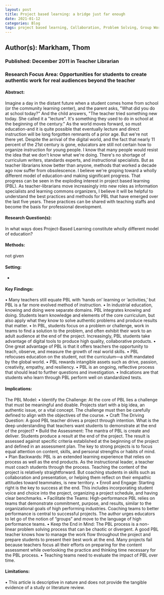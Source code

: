 ```yaml
---
layout: post
title: Project based learning: a bridge just far enough
date: 2021-01-12
categories: Blog
tags: project based learning, Collaboration, Problem Solving, Group Work, High-Performance Teams, 
---
```


## Author(s): Markham, Thom

### Published: December 2011 in Teacher Librarian

### Research Focus Area: Opportunities for students to create authentic work for real audiences beyond the teacher

#### Abstract:
Imagine a day in the distant future when a student comes home from school (or the community learning center), and the parent asks, "What did you do at school today?" And the child answers, "The teacher tried something new today. She called it a "lecture". It's something they used to do in school at the beginning of the century."  As the world moves forward, so must education-and it is quite possible that eventually lecture and direct instruction will be long forgotten remnants of a prior age. But we're not there yet. Despite the arrival of the digital world, and the fact that nearly 11 percent of the 21st century is gone, educators are still not certain how to organize instruction for young people.  I know that many people would resist the idea that we don't know what we're doing. There's no shortage of curriculum writers, standards experts, and instructional specialists. But as teacher librarians know better than anyone, methods that worked a decade ago now suffer from obsolescence.  I believe we're groping toward a wholly different model of education-and making significant progress. That progress can be seen in the exploding interest in project based learning (PBL). As teacher-librarians move increasingly into new roles as information specialists and learning commons organizers, I believe it will be helpful to understand the best practices and methods for PBL that have emerged over the last five years. These practices can be shared with teaching staffs and become the basis for professional development. 


#### Research Question(s):
 In what ways does Project-Based Learning constitute wholly different model of education?


#### Methods:
not given


#### Setting:
-


#### Key Findings:
• Many teachers still equate PBL with ‘hands on’ learning or ‘activities,’ but PBL is a far more evolved method of instruction. • In industrial education, knowing and doing were separate domains. PBL integrates knowing and doing. Students learn knowledge and elements of the core curriculum, but also apply what they know to solve authentic problems and produce results that matter. • In PBL, students focus on a problem or challenge, work in teams to find a solution to the problem, and often exhibit their work to an adult audience at the end of the project. Increasingly, PBL students take advantage of digital tools to produce high quality, collaborative products. • One great advantage of PBL is that it offers teachers the opportunity to teach, observe, and measure the growth of real world skills. • PBL refocuses education on the student, not the curriculum—a shift mandated by the global world. • PBL rewards intangible assets such as drive, passion, creativity, empathy, and resiliency. • PBL is an ongoing, reflective process that should lead to further questions and investigation. • Indications are that students who learn through PBL perform well on standardized tests. 


#### Implications:
The PBL Model: • Identify the Challenge: At the core of PBL lies a challenge that must be meaningful and doable. Projects start with a big idea, an authentic issue, or a vital concept. The challenge must then be carefully defined to align with the objectives of the course. • Craft The Driving Question: A good PBL teacher drives a project through intention. What is the deep understanding that teachers want students to demonstrate at the end of the project?  • Build the Assessment: The mantra of PBL is create and deliver. Students produce a result at the end of the project. The result is assessed against specific criteria established at the beginning of the project and defined in an assessment plan. The key to strong projects is to focus equal attention on content, skills, and personal strengths or habits of mind. • Plan Backwards: PBL is an extended learning experience that relies on process as well as the end products. As the instructional leader, a teacher must coach students through the process. Teaching the content of the project is relatively straightforward. But coaching students in skills such as collaboration and presentation, or helping them reflect on their empathic attitudes toward teammates, is new territory. • Enroll and Engage: Starting right is the key to success at the end. This includes incorporating student voice and choice into the project, organizing a project schedule, and having clear benchmarks. • Facilitate the Teams: High-performance PBL relies on teams that demonstrate commitment, purpose, and results, similar to the organizational goals of high performing industries. Coaching teams to better performance is central to successful projects. The author urges educators to let go of the notion of “groups” and move to the language of high performance teams. • Keep the End in Mind: The PBL process is a non-linear problem solving process that can be chaotic or divergent. A good PBL teacher knows how to manage the work flow throughout the project and prepare students to present their best work at the end. Many projects fail because teachers focus all their efforts on preparing for the content assessment while overlooking the practice and thinking time necessary for the PBL process. • Teaching teams need to evaluate the impact of PBL over time. 


#### Limitations:
• This article is descriptive in nature and does not provide the tangible evidence of a study or literature review.


